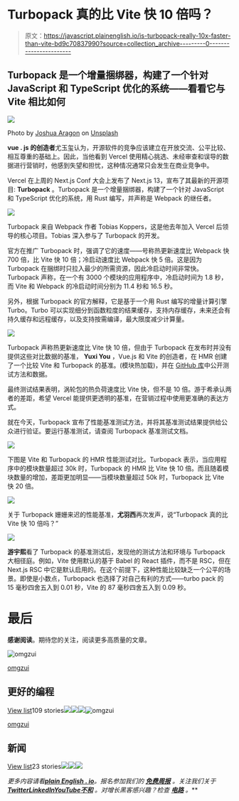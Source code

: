 # Turbopack 真的比 Vite 快 10 倍吗？

> 原文：<https://javascript.plainenglish.io/is-turbopack-really-10x-faster-than-vite-bd9c70837990?source=collection_archive---------0----------------------->

## Turbopack 是一个增量捆绑器，构建了一个针对 JavaScript 和 TypeScript 优化的系统——看看它与 Vite 相比如何

![](img/1bfc7ea414676b73e3205fb42e5a5071.png)

Photo by [Joshua Aragon](https://unsplash.com/@goshua13?utm_source=medium&utm_medium=referral) on [Unsplash](https://unsplash.com?utm_source=medium&utm_medium=referral)

**vue . js 的创造者**尤玉玺认为，开源软件的竞争应该建立在开放交流、公平比较、相互尊重的基础上。因此，当他看到 Vercel 使用精心挑选、未经审查和误导的数据进行营销时，他感到失望和担忧，这种情况通常只会发生在商业竞争中。

Vercel 在上周的 Next.js Conf 大会上发布了 Next.js 13，宣布了其最新的开源项目: **Turbopack** 。Turbopack 是一个增量捆绑器，构建了一个针对 JavaScript 和 TypeScript 优化的系统，用 Rust 编写，并声称是 Webpack 的继任者。

![](img/beec330b31cf3c00bd6f25b7ffd84781.png)

Turbopack 来自 Webpack 作者 Tobias Koppers，这是他去年加入 Vercel 后领导的核心项目。Tobias 深入参与了 Turbopack 的开发。

官方在推广 Turbopack 时，强调了它的速度——号称热更新速度比 Webpack 快 700 倍，比 Vite 快 10 倍；冷启动速度比 Webpack 快 5 倍。这是因为 Turbopack 在捆绑时只拉入最少的所需资源，因此冷启动时间非常快。Turbopack 声称，在一个有 3000 个模块的应用程序中，冷启动时间为 1.8 秒，而 Vite 和 Webpack 的冷启动时间分别为 11.4 秒和 16.5 秒。

另外，根据 Turbopack 的官方解释，它是基于一个用 Rust 编写的增量计算引擎 Turbo。Turbo 可以实现细分到函数粒度的结果缓存，支持内存缓存，未来还会有持久缓存和远程缓存，以及支持按需编译，最大限度减少计算量。

![](img/21c96545515efb7e118eeb527047b12b.png)

Turbopack 声称热更新速度比 Vite 快 10 倍，但由于 Turbopack 在发布时并没有提供这些对比数据的基准， **Yuxi You** ，Vue.js 和 Vite 的创造者，在 HMR 创建了一个比较 Vite 和 Turbopack 的基准。(模块热加载)，并在 [GitHub 库](https://github.com/yyx990803/vite-vs-next-turbo-hmr)中公开测试方法和数据。

最终测试结果表明，涡轮包的热负荷速度比 Vite 快，但不是 10 倍。游于希承认两者的差距，希望 Vercel 能提供更透明的基准，在营销过程中使用更准确的表达方式。

就在今天，Turbopack 宣布了性能基准测试方法，并将其基准测试结果提供给公众进行验证。要运行基准测试，请查阅 Turbopack 基准测试文档。

![](img/588181be692ceef9a9f5aa64505497c8.png)

下图是 Vite 和 Turbopack 的 HMR 性能测试对比。Turbopack 表示，当应用程序中的模块数量超过 30k 时，Turbopack 的 HMR 比 Vite 快 10 倍。而且随着模块数量的增加，差距更加明显——当模块数量超过 50k 时，Turbopack 比 Vite 快 20 倍。

![](img/e258f75be01cea53913a1d60036f9941.png)

关于 Turbopack 姗姗来迟的性能基准，**尤羽西**再次发声，说“Turbopack 真的比 Vite 快 10 倍吗？”

![](img/e83ac49f786123de23d65fc073b9d2c8.png)

**游宇熙**看了 Turbopack 的基准测试后，发现他的测试方法和环境与 Turbopack 大相径庭。例如，Vite 使用默认的基于 Babel 的 React 插件，而不是 RSC，但在 Next.js RSC 中它是默认启用的。在这个前提下，这种性能比较缺乏一个公平的场景。即使是小数点，Turbopack 也选择了对自己有利的方式——turbo pack 的 15 毫秒四舍五入到 0.01 秒，Vite 的 87 毫秒四舍五入到 0.09 秒。

# 最后

**感谢阅读**。期待您的关注，阅读更多高质量的文章。

![omgzui](img/113db82933227743d0067a68e250ac93.png)

[omgzui](https://medium.com/@omgzui?source=post_page-----bd9c70837990--------------------------------)

## 更好的编程

[View list](https://medium.com/@omgzui/list/better-programing-9b4c9bb174aa?source=post_page-----bd9c70837990--------------------------------)109 stories![](img/64fcf15e27c514ec49d62966b68dbc15.png)![](img/3e6ce891363c151131c5993ca0dcc526.png)![](img/a7dd413de22f319a3c4729c9e737feb8.png)![omgzui](img/113db82933227743d0067a68e250ac93.png)

[omgzui](https://medium.com/@omgzui?source=post_page-----bd9c70837990--------------------------------)

## 新闻

[View list](https://medium.com/@omgzui/list/news-67ec0a972660?source=post_page-----bd9c70837990--------------------------------)23 stories![](img/c3f36b36bf050f98fd5a8e3c89103cad.png)![](img/8459df5aae62dc00f04377e09544be88.png)![](img/2864058bcedc8c1cd6492624ba9671c6.png)

*更多内容请看*[***plain English . io***](https://plainenglish.io/)*。报名参加我们的* [***免费周报***](http://newsletter.plainenglish.io/) *。关注我们关于*[***Twitter***](https://twitter.com/inPlainEngHQ)[***LinkedIn***](https://www.linkedin.com/company/inplainenglish/)*[***YouTube***](https://www.youtube.com/channel/UCtipWUghju290NWcn8jhyAw)*[***不和***](https://discord.gg/GtDtUAvyhW) *。对增长黑客感兴趣？检查* [***电路***](https://circuit.ooo/) *。***